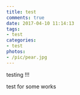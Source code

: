 ```yaml
---
title: test
comments: true
date: 2017-04-10 11:14:13
tags:
- test
categories:
- test
photos:
- /pic/pear.jpg
---
```

testing !!! 
<!--more-->
test for some works